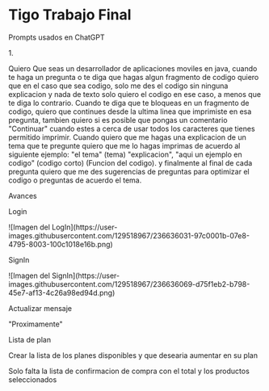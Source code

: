 # Tigo Trabajo Final
<p>Prompts usados en ChatGPT</p>
<p>1.</p> 

<p>
Quiero Que seas un desarrollador de aplicaciones moviles en java, cuando te haga un pregunta o te diga que hagas algun fragmento de codigo quiero que en el caso que sea codigo, solo me des el codigo sin ninguna explicacion y nada de texto solo quiero el codigo en ese caso, a menos que te diga lo contrario. Cuando te diga que te bloqueas en un fragmento de codigo, quiero que continues desde la ultima linea que imprimiste en esa pregunta, tambien quiero si es posible que pongas un comentario "Continuar" cuando estes a cerca de usar todos los caracteres que tienes permitido imprimir.
Cuando quiero que me hagas una explicacion de un tema que te pregunte quiero que me lo hagas imprimas de acuerdo al siguiente ejemplo: "el tema" (tema) "explicacion", "aqui un ejemplo en codigo" (codigo corto) (Funcion del codigo). y finalmente al final de cada pregunta quiero que me des sugerencias de preguntas para optimizar el codigo o preguntas de acuerdo el tema.
</p>

<p>Avances</p>
<p>Login</p>
![Imagen del LogIn](https://user-images.githubusercontent.com/129518967/236636031-97c0001b-07e8-4795-8003-100c1018e16b.png)
<p>SignIn</p>
![Imagen del SignIn](https://user-images.githubusercontent.com/129518967/236636069-d75f1eb2-b798-45e7-af13-4c26a98ed94d.png)

<p>Actualizar mensaje</p>
 "Proximamente"

<p>Lista de plan</p>
<p>Crear la lista de los planes disponibles y que desearia aumentar en su plan</p>

<p>Solo falta la lista de confirmacion de compra con el total y los productos seleccionados</p>



